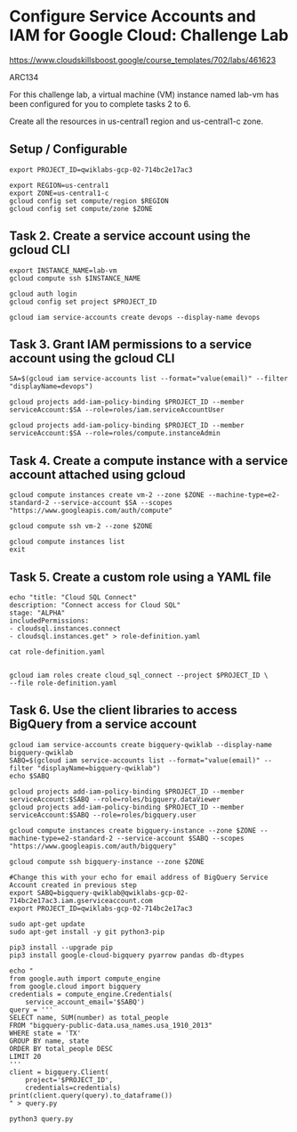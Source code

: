 # Configure Service Accounts and IAM for Google Cloud: Challenge Lab

https://www.cloudskillsboost.google/course_templates/702/labs/461623

ARC134


For this challenge lab, a virtual machine (VM) instance named lab-vm has been configured for you to complete tasks 2 to 6.

Create all the resources in us-central1 region and us-central1-c zone.

## Setup / Configurable
```
export PROJECT_ID=qwiklabs-gcp-02-714bc2e17ac3

export REGION=us-central1
export ZONE=us-central1-c
gcloud config set compute/region $REGION
gcloud config set compute/zone $ZONE
```

## Task 2. Create a service account using the gcloud CLI
```
export INSTANCE_NAME=lab-vm
gcloud compute ssh $INSTANCE_NAME
```

```
gcloud auth login
gcloud config set project $PROJECT_ID

gcloud iam service-accounts create devops --display-name devops
```

## Task 3. Grant IAM permissions to a service account using the gcloud CLI
```
SA=$(gcloud iam service-accounts list --format="value(email)" --filter "displayName=devops")

gcloud projects add-iam-policy-binding $PROJECT_ID --member serviceAccount:$SA --role=roles/iam.serviceAccountUser

gcloud projects add-iam-policy-binding $PROJECT_ID --member serviceAccount:$SA --role=roles/compute.instanceAdmin
```


## Task 4. Create a compute instance with a service account attached using gcloud
```
gcloud compute instances create vm-2 --zone $ZONE --machine-type=e2-standard-2 --service-account $SA --scopes "https://www.googleapis.com/auth/compute"

gcloud compute ssh vm-2 --zone $ZONE
```

```
gcloud compute instances list
exit
```

## Task 5. Create a custom role using a YAML file
```
echo "title: "Cloud SQL Connect"
description: "Connect access for Cloud SQL"
stage: "ALPHA"
includedPermissions:
- cloudsql.instances.connect
- cloudsql.instances.get" > role-definition.yaml

cat role-definition.yaml


gcloud iam roles create cloud_sql_connect --project $PROJECT_ID \
--file role-definition.yaml
```

## Task 6. Use the client libraries to access BigQuery from a service account
```
gcloud iam service-accounts create bigquery-qwiklab --display-name bigquery-qwiklab
SABQ=$(gcloud iam service-accounts list --format="value(email)" --filter "displayName=bigquery-qwiklab")
echo $SABQ

gcloud projects add-iam-policy-binding $PROJECT_ID --member serviceAccount:$SABQ --role=roles/bigquery.dataViewer
gcloud projects add-iam-policy-binding $PROJECT_ID --member serviceAccount:$SABQ --role=roles/bigquery.user

gcloud compute instances create bigquery-instance --zone $ZONE --machine-type=e2-standard-2 --service-account $SABQ --scopes "https://www.googleapis.com/auth/bigquery"
```

```
gcloud compute ssh bigquery-instance --zone $ZONE

#Change this with your echo for email address of BigQuery Service Account created in previous step
export SABQ=bigquery-qwiklab@qwiklabs-gcp-02-714bc2e17ac3.iam.gserviceaccount.com
export PROJECT_ID=qwiklabs-gcp-02-714bc2e17ac3

sudo apt-get update
sudo apt-get install -y git python3-pip

pip3 install --upgrade pip
pip3 install google-cloud-bigquery pyarrow pandas db-dtypes

echo "
from google.auth import compute_engine
from google.cloud import bigquery
credentials = compute_engine.Credentials(
    service_account_email='$SABQ')
query = '''
SELECT name, SUM(number) as total_people
FROM "bigquery-public-data.usa_names.usa_1910_2013"
WHERE state = 'TX'
GROUP BY name, state
ORDER BY total_people DESC
LIMIT 20
'''
client = bigquery.Client(
    project='$PROJECT_ID',
    credentials=credentials)
print(client.query(query).to_dataframe())
" > query.py

python3 query.py
```